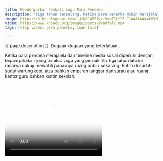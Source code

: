 ```yaml
---
title: Mendengarkan Kembali Lagu Para Penerka
description: "Tiga tahun berselang, ketika para penerka makin merajalela"
image: https://3.bp.blogspot.com/-jfK0C4551yk/VqwF0tf25-I/AAAAAAAAAW0/Ni05YrS3_Oc/s1600/Iwan%2BFals%2Bfeat.%2Bnoah%2BPara%2BPenerka.jpg
video: https://www.knoacc.org/images/posts/iwanfals.mp4
tags: [klip video, para penerka, iwan fals]

---
```

{{ page.description }}. Dugaan-dugaan yang keterlaluan..

<!--more-->
Ketika para pencela merajalela dan timeline media sosial dipenuhi dengan kepberpihakan yang terlalu.. Lagu yang pernah rilis tiga tahun lalu ini rasanya cukup mewakili panasnya ruang publik sekarang. Entah di sudut-sudut warung kopi, atau bahkan emperan langgar dan surau atau ruang kantor guru bahkan kantin sekolah.

<video width="320" height="240" poster="{{ page.image }}" controls="">
  <source src="{{ page.video }}" type="video/mp4">
<!--  <source src="movie.ogg" type="video/ogg"> -->
Your browser does not support the video tag.
</video>
